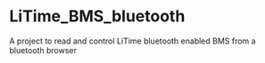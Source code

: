# LiTime_BMS_bluetooth
A project to read and control LiTime bluetooth enabled BMS from a bluetooth browser
